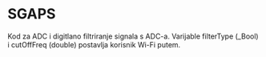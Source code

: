 # SGAPS
Kod za ADC i digitlano filtriranje signala s ADC-a. Varijable filterType (_Bool) i cutOffFreq (double) postavlja korisnik Wi-Fi putem. 
